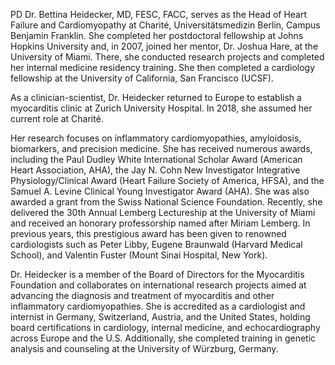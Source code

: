 PD Dr. Bettina Heidecker, MD, FESC, FACC, serves as the Head of Heart Failure and Cardiomyopathy at Charité, Universitätsmedizin Berlin, Campus Benjamin Franklin. She completed her postdoctoral fellowship at Johns Hopkins University and, in 2007, joined her mentor, Dr. Joshua Hare, at the University of Miami. There, she conducted research projects and completed her internal medicine residency training. She then completed a cardiology fellowship at the University of California, San Francisco (UCSF).

As a clinician-scientist, Dr. Heidecker returned to Europe to establish a myocarditis clinic at Zurich University Hospital. In 2018, she assumed her current role at Charité.

Her research focuses on inflammatory cardiomyopathies, amyloidosis, biomarkers, and precision medicine. She has received numerous awards, including the Paul Dudley White International Scholar Award (American Heart Association, AHA), the Jay N. Cohn New Investigator Integrative Physiology/Clinical Award (Heart Failure Society of America, HFSA), and the Samuel A. Levine Clinical Young Investigator Award (AHA). She was also awarded a grant from the Swiss National Science Foundation. Recently, she delivered the 30th Annual Lemberg Lectureship at the University of Miami and received an honorary professorship named after Miriam Lemberg. In previous years, this prestigious award has been given to renowned cardiologists such as Peter Libby, Eugene Braunwald (Harvard Medical School), and Valentin Fuster (Mount Sinai Hospital, New York).

Dr. Heidecker is a member of the Board of Directors for the Myocarditis Foundation and collaborates on international research projects aimed at advancing the diagnosis and treatment of myocarditis and other inflammatory cardiomyopathies. She is accredited as a cardiologist and internist in Germany, Switzerland, Austria, and the United States, holding board certifications in cardiology, internal medicine, and echocardiography across Europe and the U.S. Additionally, she completed training in genetic analysis and counseling at the University of Würzburg, Germany.
